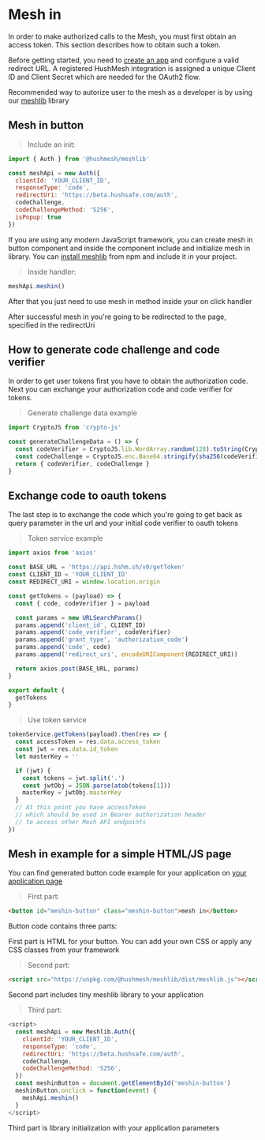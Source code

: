# Mesh in

In order to make authorized calls to the Mesh, you must first obtain an access token. This section describes how to obtain such a token.

Before getting started, you need to [create an app](http://developer.hushmesh.com/relying-party-registration) and configure a valid redirect URL. A registered HushMesh integration is assigned a unique Client ID and Client Secret which are needed for the OAuth2 flow.

Recommended way to autorize user to the mesh as a developer is by using our [meshlib](https://www.npmjs.com/package/@hushmesh/meshlib) library

## Mesh in button

> Include an init:

```javascript
import { Auth } from '@hushmesh/meshlib'

const meshApi = new Auth({
  clientId: 'YOUR_CLIENT_ID',
  responseType: 'code',
  redirectUri: 'https://beta.hushsafe.com/auth',
  codeChallenge,
  codeChallengeMethod: 'S256',
  isPopup: true
})
```

If you are using any modern JavaScript framework, you can create mesh in button component and inside the component include and initialize mesh in library. You can [install meshlib](https://www.npmjs.com/package/@hushmesh/meshlib) from npm and include it in your project.

> Inside handler:

```javascript
meshApi.meshin()
```

After that you just need to use mesh in method inside your on click handler

After successful mesh in you're going to be redirected to the page, specified in the redirectUri

## How to generate code challenge and code verifier

In order to get user tokens first you have to obtain the authorization code. Next you can exchange your authorization code and code verifier for tokens.

> Generate challenge data example

```javascript
import CryptoJS from 'crypto-js'

const generateChallengeData = () => {
  const codeVerifier = CryptoJS.lib.WordArray.random(128).toString(CryptoJS.enc.Base64)
  const codeChallenge = CryptoJS.enc.Base64.stringify(sha256(codeVerifier)).replace(/=/g, '').replace(/\+/g, '-').replace(/\//g, '_')
  return { codeVerifier, codeChallenge }
}
```

## Exchange code to oauth tokens

The last step is to exchange the code which you're going to get back as query parameter in the url and your initial code verifier to oauth tokens

> Token service example

```javascript
import axios from 'axios'

const BASE_URL = 'https://api.hshm.sh/v0/getToken'
const CLIENT_ID = 'YOUR_CLIENT_ID'
const REDIRECT_URI = window.location.origin

const getTokens = (payload) => {
  const { code, codeVerifier } = payload

  const params = new URLSearchParams()
  params.append('client_id', CLIENT_ID)
  params.append('code_verifier', codeVerifier)
  params.append('grant_type', 'authorization_code')
  params.append('code', code)
  params.append('redirect_uri', encodeURIComponent(REDIRECT_URI))

  return axios.post(BASE_URL, params)
}

export default {
  getTokens
}
```

> Use token service

```javascript
tokenService.getTokens(payload).then(res => {
  const accessToken = res.data.access_token
  const jwt = res.data.id_token
  let masterKey = ''

  if (jwt) {
    const tokens = jwt.split('.')
    const jwtObj = JSON.parse(atob(tokens[1]))
    masterKey = jwtObj.masterKey
  }
  // At this point you have accessToken
  // which should be used in Bearer authorization header
  // to access other Mesh API endpoints
})
```

## Mesh in example for a simple HTML/JS page

You can find generated button code example for your application on [your application page](http://developer.hushmesh.com/relying-party-registration)

> First part:

```html
<button id="meshin-button" class="meshin-button">mesh in</button>
```

Button code contains three parts:

First part is HTML for your button. You can add your own CSS or apply any CSS classes from your framework

> Second part:

```html
<script src="https://unpkg.com/@hushmesh/meshlib/dist/meshlib.js"></script>
```

Second part includes tiny meshlib library to your application

> Third part:

```javascript
<script>
  const meshApi = new Meshlib.Auth({
    clientId: 'YOUR_CLIENT_ID',
    responseType: 'code',
    redirectUri: 'https://beta.hushsafe.com/auth',
    codeChallenge,
    codeChallengeMethod: 'S256',
  })
  const meshinButton = document.getElementById('meshin-button')
  meshinButton.onclick = function(event) {
    meshApi.meshin()
  }
</script>
```

Third part is library initialization with your application parameters
